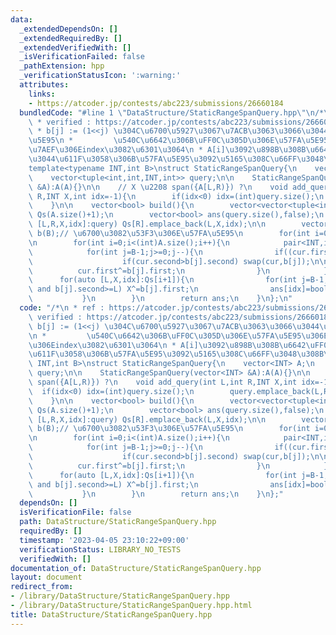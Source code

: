 ```yaml
---
data:
  _extendedDependsOn: []
  _extendedRequiredBy: []
  _extendedVerifiedWith: []
  _isVerificationFailed: false
  _pathExtension: hpp
  _verificationStatusIcon: ':warning:'
  attributes:
    links:
    - https://atcoder.jp/contests/abc223/submissions/26660184
  bundledCode: "#line 1 \"DataStructure/StaticRangeSpanQuery.hpp\"\n/*\n * ref : https://atcoder.jp/contests/abc223/submissions/26660184\n\
    \ * verified : https://atcoder.jp/contests/abc223/submissions/26660184\n * \n\
    \ * b[j] := (1<<j) \u304C\u6700\u5927\u3067\u7ACB\u3063\u3066\u3044\u308B\u57FA\
    \u5E95\n *         \u540C\u6642\u306B\uFF0C\u305D\u306E\u57FA\u5E95\u306E\u53F3\
    \u7AEF\u306Eindex\u3082\u6301\u3064\n * A[i]\u3092\u898B\u308B\u6642\uFF0C\u3044\
    \u3044\u611F\u3058\u306B\u57FA\u5E95\u3092\u5165\u308C\u66FF\u3048\u308B\n*/\n\
    template<typename INT,int B>\nstruct StaticRangeSpanQuery{\n    vector<INT> A;\n\
    \    vector<tuple<int,int,INT,int>> query;\n\n    StaticRangeSpanQuery(vector<INT>\
    \ &A):A(A){}\n\n    // X \u2208 span({A[L,R)}) ?\n    void add_query(int L,int\
    \ R,INT X,int idx=-1){\n        if(idx<0) idx=(int)query.size();\n        query.emplace_back(L,R,X,idx);\n\
    \    }\n\n    vector<bool> build(){\n        vector<vector<tuple<int,INT,int>>>\
    \ Qs(A.size()+1);\n        vector<bool> ans(query.size(),false);\n        for(auto\
    \ [L,R,X,idx]:query) Qs[R].emplace_back(L,X,idx);\n\n        vector<pair<INT,int>>\
    \ b(B);// \u6700\u3082\u53F3\u306E\u57FA\u5E95\n        for(int i=0;i<B;i++) b[i]={INT(1)<<i,-1};\n\
    \n        for(int i=0;i<(int)A.size();i++){\n            pair<INT,int> cur={A[i],i};\n\
    \            for(int j=B-1;j>=0;j--){\n                if((cur.first>>j)&1){\n\
    \                    if(cur.second>b[j].second) swap(cur,b[j]);\n\n          \
    \          cur.first^=b[j].first;\n                }\n            }\n\n      \
    \      for(auto [L,X,idx]:Qs[i+1]){\n                for(int j=B-1;j>=0;j--)if((X>>j)&1\
    \ and b[j].second>=L) X^=b[j].first;\n                ans[idx]=bool(X==0);\n \
    \           }\n        }\n        return ans;\n    }\n};\n"
  code: "/*\n * ref : https://atcoder.jp/contests/abc223/submissions/26660184\n *\
    \ verified : https://atcoder.jp/contests/abc223/submissions/26660184\n * \n *\
    \ b[j] := (1<<j) \u304C\u6700\u5927\u3067\u7ACB\u3063\u3066\u3044\u308B\u57FA\u5E95\
    \n *         \u540C\u6642\u306B\uFF0C\u305D\u306E\u57FA\u5E95\u306E\u53F3\u7AEF\
    \u306Eindex\u3082\u6301\u3064\n * A[i]\u3092\u898B\u308B\u6642\uFF0C\u3044\u3044\
    \u611F\u3058\u306B\u57FA\u5E95\u3092\u5165\u308C\u66FF\u3048\u308B\n*/\ntemplate<typename\
    \ INT,int B>\nstruct StaticRangeSpanQuery{\n    vector<INT> A;\n    vector<tuple<int,int,INT,int>>\
    \ query;\n\n    StaticRangeSpanQuery(vector<INT> &A):A(A){}\n\n    // X \u2208\
    \ span({A[L,R)}) ?\n    void add_query(int L,int R,INT X,int idx=-1){\n      \
    \  if(idx<0) idx=(int)query.size();\n        query.emplace_back(L,R,X,idx);\n\
    \    }\n\n    vector<bool> build(){\n        vector<vector<tuple<int,INT,int>>>\
    \ Qs(A.size()+1);\n        vector<bool> ans(query.size(),false);\n        for(auto\
    \ [L,R,X,idx]:query) Qs[R].emplace_back(L,X,idx);\n\n        vector<pair<INT,int>>\
    \ b(B);// \u6700\u3082\u53F3\u306E\u57FA\u5E95\n        for(int i=0;i<B;i++) b[i]={INT(1)<<i,-1};\n\
    \n        for(int i=0;i<(int)A.size();i++){\n            pair<INT,int> cur={A[i],i};\n\
    \            for(int j=B-1;j>=0;j--){\n                if((cur.first>>j)&1){\n\
    \                    if(cur.second>b[j].second) swap(cur,b[j]);\n\n          \
    \          cur.first^=b[j].first;\n                }\n            }\n\n      \
    \      for(auto [L,X,idx]:Qs[i+1]){\n                for(int j=B-1;j>=0;j--)if((X>>j)&1\
    \ and b[j].second>=L) X^=b[j].first;\n                ans[idx]=bool(X==0);\n \
    \           }\n        }\n        return ans;\n    }\n};"
  dependsOn: []
  isVerificationFile: false
  path: DataStructure/StaticRangeSpanQuery.hpp
  requiredBy: []
  timestamp: '2023-04-05 23:10:22+09:00'
  verificationStatus: LIBRARY_NO_TESTS
  verifiedWith: []
documentation_of: DataStructure/StaticRangeSpanQuery.hpp
layout: document
redirect_from:
- /library/DataStructure/StaticRangeSpanQuery.hpp
- /library/DataStructure/StaticRangeSpanQuery.hpp.html
title: DataStructure/StaticRangeSpanQuery.hpp
---
```

